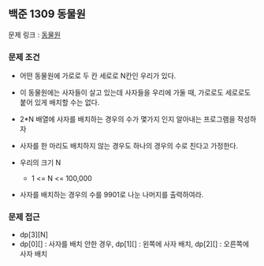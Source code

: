 ## 백준 1309 동물원

문제 링크 : [동물원](https://www.acmicpc.net/problem/1309)

### 문제 조건

- 어떤 동물원에 가로로 두 칸 세로로 N칸인 우리가 있다.
- 이 동물원에는 사자들이 살고 있는데 사자들을 우리에 가둘 때, 가로로도 세로로도 붙어 있게 배치할 수는 없다.
- 2*N 배열에 사자를 배치하는 경우의 수가 몇가지 인지 알아내는 프로그램을 작성하자
- 사자를 한 마리도 배치하지 않는 경우도 하나의 경우의 수로 친다고 가정한다.

- 우리의 크기 N
    - 1 <= N <= 100,000
- 사자를 배치하는 경우의 수를 9901로 나눈 나머지를 출력하여라.

### 문제 접근

- dp[3][N]
- dp[0][] : 사자를 배치 안한 경우, dp[1][] : 왼쪽에 사자 배치, dp[2][] : 오른쪽에 사자 배치 